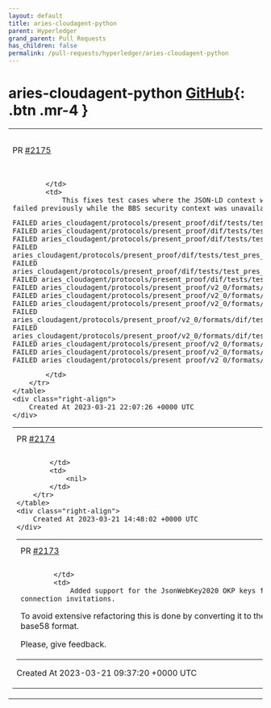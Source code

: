 ```yaml
---
layout: default
title: aries-cloudagent-python
parent: Hyperledger
grand_parent: Pull Requests
has_children: false
permalink: /pull-requests/hyperledger/aries-cloudagent-python
---
```


# aries-cloudagent-python <span class="fs-3 right-align">[GitHub](https://github.com/hyperledger/aries-cloudagent-python){: .btn .mr-4 }</span>


<div>
    <table>
        <tr>
            <td>
                PR <a href="https://github.com/hyperledger/aries-cloudagent-python/pull/2175" class=".btn">#2175</a>
            </td>
            <td>
                <b>
                    Pass document loader to jsonld.expand
                </b>
            </td>
        </tr>
        <tr>
            <td>
                
            </td>
            <td>
                This fixes test cases where the JSON-LD context was being downloaded erroneously, and probably speeds up the tests. The following tests failed previously while the BBS security context was unavailable.

```FAILED aries_cloudagent/protocols/present_proof/dif/tests/test_pres_exch_handler.py::TestPresExchHandler::test_limit_disclosure_required_check
FAILED aries_cloudagent/protocols/present_proof/dif/tests/test_pres_exch_handler.py::TestPresExchHandler::test_create_vc_record_with_graph_struct
FAILED aries_cloudagent/protocols/present_proof/dif/tests/test_pres_exch_handler.py::TestPresExchHandler::test_derive_cred_missing_credsubjectid
FAILED aries_cloudagent/protocols/present_proof/dif/tests/test_pres_exch_handler.py::TestPresExchHandler::test_derive_cred_credsubjectid
FAILED aries_cloudagent/protocols/present_proof/dif/tests/test_pres_exch_handler.py::TestPresExchHandler::test_derive_nested_cred_missing_credsubjectid_a
FAILED aries_cloudagent/protocols/present_proof/dif/tests/test_pres_exch_handler.py::TestPresExchHandler::test_derive_nested_cred_missing_credsubjectid_b
FAILED aries_cloudagent/protocols/present_proof/dif/tests/test_pres_exch_handler.py::TestPresExchHandler::test_derive_nested_cred_credsubjectid
FAILED aries_cloudagent/protocols/present_proof/v2_0/formats/dif/tests/test_handler.py::TestDIFFormatHandler::test_verify_received_pres_a
FAILED aries_cloudagent/protocols/present_proof/v2_0/formats/dif/tests/test_handler.py::TestDIFFormatHandler::test_verify_received_pres_b
FAILED aries_cloudagent/protocols/present_proof/v2_0/formats/dif/tests/test_handler.py::TestDIFFormatHandler::test_verify_received_pres_c
FAILED aries_cloudagent/protocols/present_proof/v2_0/formats/dif/tests/test_handler.py::TestDIFFormatHandler::test_verify_received_pres_limit_disclosure_fail_a
FAILED aries_cloudagent/protocols/present_proof/v2_0/formats/dif/tests/test_handler.py::TestDIFFormatHandler::test_verify_received_pres_limit_disclosure_fail_b
FAILED aries_cloudagent/protocols/present_proof/v2_0/formats/dif/tests/test_handler.py::TestDIFFormatHandler::test_verify_received_pres_no_match_a
FAILED aries_cloudagent/protocols/present_proof/v2_0/formats/dif/tests/test_handler.py::TestDIFFormatHandler::test_verify_received_pres_no_match_b
FAILED aries_cloudagent/protocols/present_proof/v2_0/formats/dif/tests/test_handler.py::TestDIFFormatHandler::test_verify_received_pres_sequence
```
            </td>
        </tr>
    </table>
    <div class="right-align">
        Created At 2023-03-21 22:07:26 +0000 UTC
    </div>
</div>

<div>
    <table>
        <tr>
            <td>
                PR <a href="https://github.com/hyperledger/aries-cloudagent-python/pull/2174" class=".btn">#2174</a>
            </td>
            <td>
                <b>
                    WIP: Peer DID Method 1
                </b>
            </td>
        </tr>
        <tr>
            <td>
                
            </td>
            <td>
                <nil>
            </td>
        </tr>
    </table>
    <div class="right-align">
        Created At 2023-03-21 14:48:02 +0000 UTC
    </div>
</div>

<div>
    <table>
        <tr>
            <td>
                PR <a href="https://github.com/hyperledger/aries-cloudagent-python/pull/2173" class=".btn">#2173</a>
            </td>
            <td>
                <b>
                    Add support for JsonWebKey2020 for the connection invitations
                </b>
            </td>
        </tr>
        <tr>
            <td>
                
            </td>
            <td>
                Added support for the JsonWebKey2020 OKP keys for connection invitations.
To avoid extensive refactoring this is done by converting it to the supported base58 format.

Please, give feedback.
            </td>
        </tr>
    </table>
    <div class="right-align">
        Created At 2023-03-21 09:37:20 +0000 UTC
    </div>
</div>

